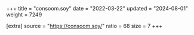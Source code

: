 +++
title = "consoom.soy"
date = "2022-03-22"
updated = "2024-08-01"
weight = 7249

[extra]
source = "https://consoom.soy/"
ratio = 68
size = 7
+++
